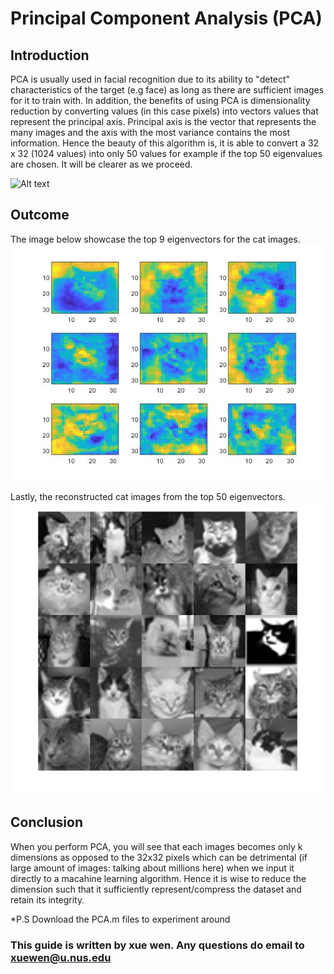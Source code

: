 # Principal Component Analysis (PCA)
## Introduction
PCA is usually used in facial recognition due to its ability to "detect" characteristics of the target (e.g face) as long as there are sufficient images for it to train with. In addition, the benefits of using PCA is dimensionality reduction by converting values (in this case pixels) into vectors values that represent the principal axis. Principal axis is the vector that represents the many images and the axis with the most variance contains the most information. Hence the beauty of this algorithm is, it is able to convert a 32 x 32 (1024 values) into only 50 values for example if the top 50 eigenvalues are chosen. It will be clearer as we proceed.

![Alt text](https://github.com/Chen-XueWen/PrincipalComponentAnalysis/blob/master/EigenCat.png)

## Outcome
The image below showcase the top 9 eigenvectors for the cat images.
![Alt_text](https://github.com/Chen-XueWen/PrincipalComponentAnalysis/blob/master/Top9EigenCat.jpg)

Lastly, the reconstructed cat images from the top 50 eigenvectors.
![Alt_text](https://github.com/Chen-XueWen/PrincipalComponentAnalysis/blob/master/Reconstruct.jpg)

## Conclusion
When you perform PCA, you will see that each images becomes only k dimensions as opposed to the 32x32 pixels which can be detrimental (if large amount of images: talking about millions here) when we input it directly to a macahine learning algorithm. Hence it is wise to reduce the dimension such that it sufficiently represent/compress the dataset and retain its integrity.

*P.S Download the PCA.m files to experiment around

### This guide is written by xue wen. Any questions do email to xuewen@u.nus.edu
